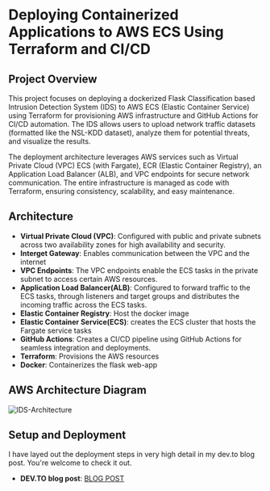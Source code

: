 # Deploying Containerized Applications to AWS ECS Using Terraform and CI/CD

## Project Overview
This project focuses on deploying a dockerized Flask Classification based Intrusion Detection System (IDS) to AWS ECS (Elastic Container Service) using Terraform for provisioning AWS infrastructure and GitHub Actions for CI/CD automation.
The IDS allows users to upload network traffic datasets (formatted like the NSL-KDD dataset), analyze them for potential threats, and visualize the results.

The deployment architecture leverages AWS services such as Virtual Private Cloud (VPC) ECS (with Fargate), ECR (Elastic Container Registry), an Application Load Balancer (ALB), and VPC endpoints for secure network communication.
The entire infrastructure is managed as code with Terraform, ensuring consistency, scalability, and easy maintenance.

## Architecture
- **Virtual Private Cloud (VPC)**: Configured with public and private subnets across two availability zones for high availability and security.
- **Interget Gateway**: Enables communication between the VPC and the internet
- **VPC Endpoints**: The VPC endpoints enable the ECS tasks in the private subnet to access certain  AWS resources.
- **Application Load Balancer(ALB)**: Configured to forward traffic to the ECS tasks, through listeners and target groups and distributes the incoming traffic across the ECS tasks.
- **Elastic Container Registry**: Host the docker image
- **Elastic Container Service(ECS)**: creates the ECS cluster that hosts the Fargate service tasks
- **GitHub Actions**: Creates a CI/CD pipeline using GitHub Actions for seamless integration and deployments.
- **Terraform**: Provisions the AWS resources
- **Docker**: Containerizes the flask web-app


## AWS Architecture Diagram
![IDS-Architecture](https://github.com/user-attachments/assets/3f339c02-a339-497d-b679-02552f089f11)



## Setup and Deployment
I have layed out the deployment steps in very high detail in my dev.to blog post. You're welcome to check it out.
- **DEV.TO blog post**: [BLOG POST](https://dev.to/non-existent/deploying-a-flask-based-intrusion-detection-system-to-aws-ecs-with-cicd-4pgm)
